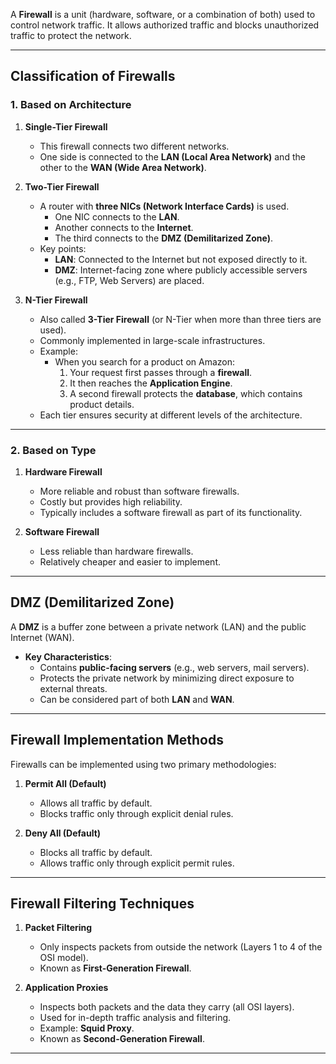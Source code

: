 A **Firewall** is a unit (hardware, software, or a combination of both) used to control network traffic. It allows authorized traffic and blocks unauthorized traffic to protect the network.

---

## **Classification of Firewalls**

### **1. Based on Architecture**

1. **Single-Tier Firewall**
    
    - This firewall connects two different networks.
    - One side is connected to the **LAN (Local Area Network)** and the other to the **WAN (Wide Area Network)**.
2. **Two-Tier Firewall**
    
    - A router with **three NICs (Network Interface Cards)** is used.
        - One NIC connects to the **LAN**.
        - Another connects to the **Internet**.
        - The third connects to the **DMZ (Demilitarized Zone)**.
    - Key points:
        - **LAN**: Connected to the Internet but not exposed directly to it.
        - **DMZ**: Internet-facing zone where publicly accessible servers (e.g., FTP, Web Servers) are placed.
3. **N-Tier Firewall**
    
    - Also called **3-Tier Firewall** (or N-Tier when more than three tiers are used).
    - Commonly implemented in large-scale infrastructures.
    - Example:
        - When you search for a product on Amazon:
            1. Your request first passes through a **firewall**.
            2. It then reaches the **Application Engine**.
            3. A second firewall protects the **database**, which contains product details.
    - Each tier ensures security at different levels of the architecture.

---

### **2. Based on Type**

1. **Hardware Firewall**
    
    - More reliable and robust than software firewalls.
    - Costly but provides high reliability.
    - Typically includes a software firewall as part of its functionality.
2. **Software Firewall**
    
    - Less reliable than hardware firewalls.
    - Relatively cheaper and easier to implement.

---

## **DMZ (Demilitarized Zone)**

A **DMZ** is a buffer zone between a private network (LAN) and the public Internet (WAN).

- **Key Characteristics**:
    - Contains **public-facing servers** (e.g., web servers, mail servers).
    - Protects the private network by minimizing direct exposure to external threats.
    - Can be considered part of both **LAN** and **WAN**.

---

## **Firewall Implementation Methods**

Firewalls can be implemented using two primary methodologies:

1. **Permit All (Default)**
    
    - Allows all traffic by default.
    - Blocks traffic only through explicit denial rules.
2. **Deny All (Default)**
    
    - Blocks all traffic by default.
    - Allows traffic only through explicit permit rules.

---

## **Firewall Filtering Techniques**

1. **Packet Filtering**
    
    - Only inspects packets from outside the network (Layers 1 to 4 of the OSI model).
    - Known as **First-Generation Firewall**.
2. **Application Proxies**
    
    - Inspects both packets and the data they carry (all OSI layers).
    - Used for in-depth traffic analysis and filtering.
    - Example: **Squid Proxy**.
    - Known as **Second-Generation Firewall**.

---

